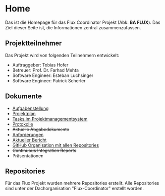# Home

Das ist die Homepage für das Flux Coordinator Projekt (Abk. **BA FLUX**). Das Ziel dieser Seite ist, die Informationen zentral zusammenzufassen.

## Projektteilnehmer

Das Projekt wird von folgenden Teilnehmern entwickelt:

* Auftraggeber: Tobias Hofer
* Betreuer: Prof. Dr. Farhad Mehta
* Software Engineer: Esteban Luchsinger
* Software Engineer: Patrick Scherler

## Dokumente

* [Aufgabenstellung](/documents/Aufgabenstellung-2018-FS-BA-Kurzel-Scherler-Luchsinger_-_V0101_DE.pdf)
* [Projektplan](/documents/Projektplan.pdf)
* [Tasks im Projektmanagementsystem](https://jira.flux-coordinator.com/secure/RapidBoard.jspa?rapidView=1&view=detail)
* [Protokolle](/protocols)
* ~~Aktuelle Abgabedokumente~~
* [Anforderungen](/requirements)
* [Aktueller Bericht](/documents/TechnischerBericht.pdf)
* [GitHub Organisation mit allen Repositories](https://github.com/orgs/Flux-Coordinator/)
* ~~Continuous Integration Reports~~
* ~~Präsentationen~~

## Repositories

Für das Flux Projekt wurden mehrere Repositories erstellt. Alle Repositories sind unter der Dachorganisation "Flux-Coordinator" erstellt worden.